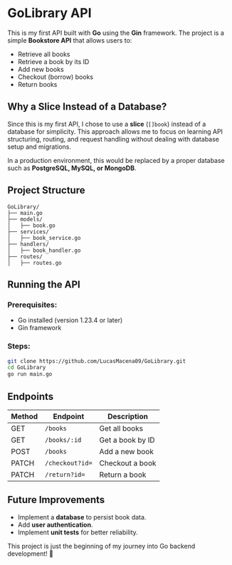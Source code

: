 # GoLibrary API

This is my first API built with **Go** using the **Gin** framework. The project is a simple **Bookstore API** that allows users to:
- Retrieve all books
- Retrieve a book by its ID
- Add new books
- Checkout (borrow) books
- Return books

## Why a Slice Instead of a Database?
Since this is my first API, I chose to use a **slice** (`[]book`) instead of a database for simplicity. This approach allows me to focus on learning API structuring, routing, and request handling without dealing with database setup and migrations.

In a production environment, this would be replaced by a proper database such as **PostgreSQL, MySQL, or MongoDB**.

## Project Structure
```
GoLibrary/
├── main.go
├── models/
│   ├── book.go
├── services/
│   ├── book_service.go
├── handlers/
│   ├── book_handler.go
├── routes/
│   ├── routes.go
```

## Running the API
### Prerequisites:
- Go installed (version 1.23.4 or later)
- Gin framework

### Steps:
```sh
git clone https://github.com/LucasMacena09/GoLibrary.git
cd GoLibrary
go run main.go
```

## Endpoints
| Method | Endpoint         | Description            |
|--------|-----------------|------------------------|
| GET    | `/books`        | Get all books         |
| GET    | `/books/:id`    | Get a book by ID      |
| POST   | `/books`        | Add a new book        |
| PATCH  | `/checkout?id=` | Checkout a book      |
| PATCH  | `/return?id=`   | Return a book        |

## Future Improvements
- Implement a **database** to persist book data.
- Add **user authentication**.
- Implement **unit tests** for better reliability.

This project is just the beginning of my journey into Go backend development! 🚀

